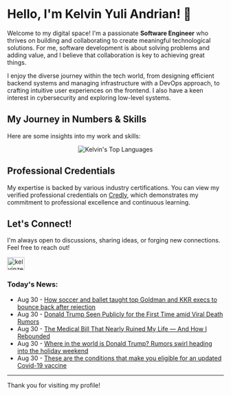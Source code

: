 # Hello, I'm Kelvin Yuli Andrian! 👋

Welcome to my digital space! I'm a passionate **Software Engineer** who thrives on building and collaborating to create meaningful technological solutions. For me, software development is about solving problems and adding value, and I believe that collaboration is key to achieving great things.

I enjoy the diverse journey within the tech world, from designing efficient backend systems and managing infrastructure with a DevOps approach, to crafting intuitive user experiences on the frontend. I also have a keen interest in cybersecurity and exploring low-level systems.

## My Journey in Numbers & Skills

Here are some insights into my work and skills:

<p align="center">
  <img src="https://github-readme-stats.vercel.app/api/top-langs/?username=kelvinzer0&layout=compact&theme=radical" alt="Kelvin's Top Languages" />
</p>

## Professional Credentials

My expertise is backed by various industry certifications. You can view my verified professional credentials on [Credly](https://www.credly.com/users/kelvin-yuli-andrian/badges), which demonstrates my commitment to professional excellence and continuous learning.

## Let's Connect!

I'm always open to discussions, sharing ideas, or forging new connections. Feel free to reach out!

<p align="left">
    <a href="https://linkedin.com/in/kelvinzero" target="blank"><img align="center" src="https://cdn.jsdelivr.net/npm/simple-icons@3.0.1/icons/linkedin.svg" alt="kelvinzero" height="30" width="40" /></a>
</p>

### Today's News:

<!-- feed start -->
- Aug 30 - [How soccer and ballet taught top Goldman and KKR execs to bounce back after rejection](https://finance.yahoo.com/news/soccer-ballet-taught-top-goldman-180301187.html)
- Aug 30 - [Donald Trump Seen Publicly for the First Time amid Viral Death Rumors](https://www.yahoo.com/news/articles/donald-trump-seen-publicly-first-171934110.html)
- Aug 30 - [The Medical Bill That Nearly Ruined My Life — And How I Rebounded](https://www.yahoo.com/lifestyle/articles/medical-bill-nearly-ruined-life-151312416.html)
- Aug 30 - [Where in the world is Donald Trump? Rumors swirl heading into the holiday weekend](https://www.yahoo.com/news/articles/where-world-donald-trump-rumors-142441488.html)
- Aug 30 - [These are the conditions that make you eligible for an updated Covid-19 vaccine](https://www.yahoo.com/news/articles/conditions-eligible-updated-covid-19-120006123.html)
<!-- feed end -->

---

Thank you for visiting my profile!
